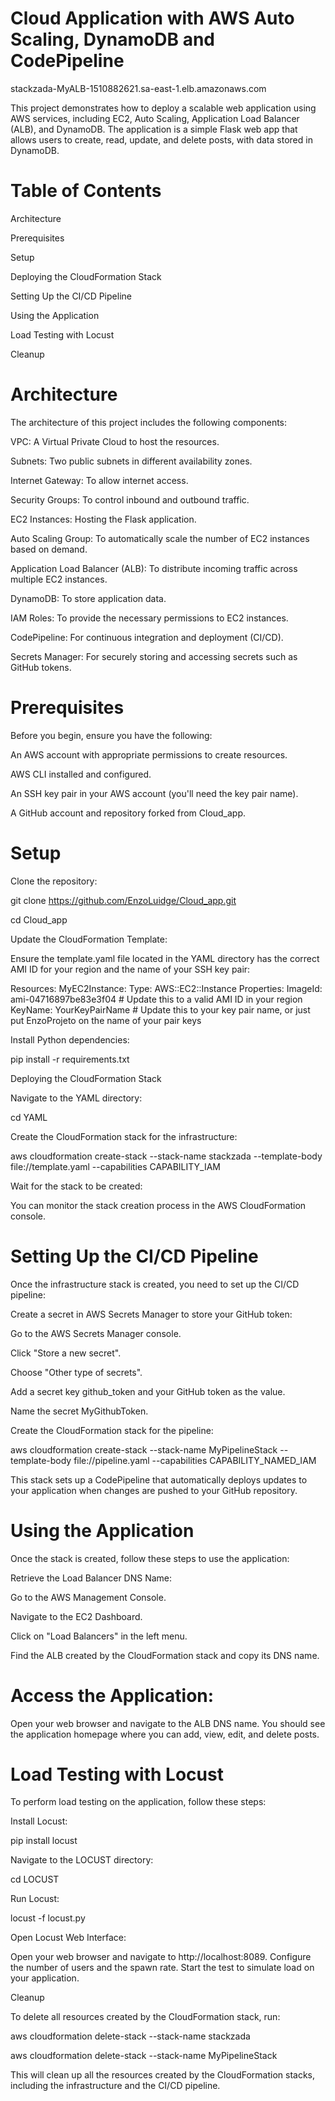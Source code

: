 # Cloud Application with AWS Auto Scaling, DynamoDB and CodePipeline

stackzada-MyALB-1510882621.sa-east-1.elb.amazonaws.com

This project demonstrates how to deploy a scalable web application using AWS services, including EC2, Auto Scaling, Application Load Balancer (ALB), and DynamoDB. The application is a simple Flask web app that allows users to create, read, update, and delete posts, with data stored in DynamoDB.

# Table of Contents

Architecture

Prerequisites

Setup

Deploying the CloudFormation Stack

Setting Up the CI/CD Pipeline

Using the Application

Load Testing with Locust

Cleanup

# Architecture

The architecture of this project includes the following components:

VPC: A Virtual Private Cloud to host the resources.

Subnets: Two public subnets in different availability zones.

Internet Gateway: To allow internet access.

Security Groups: To control inbound and outbound traffic.

EC2 Instances: Hosting the Flask application.

Auto Scaling Group: To automatically scale the number of EC2 instances based on demand.

Application Load Balancer (ALB): To distribute incoming traffic across multiple EC2 instances.

DynamoDB: To store application data.

IAM Roles: To provide the necessary permissions to EC2 instances.

CodePipeline: For continuous integration and deployment (CI/CD).

Secrets Manager: For securely storing and accessing secrets such as GitHub tokens.

# Prerequisites

Before you begin, ensure you have the following:

An AWS account with appropriate permissions to create resources.

AWS CLI installed and configured.

An SSH key pair in your AWS account (you'll need the key pair name).

A GitHub account and repository forked from Cloud_app.

# Setup
Clone the repository:

git clone https://github.com/EnzoLuidge/Cloud_app.git

cd Cloud_app

Update the CloudFormation Template:

Ensure the template.yaml file located in the YAML directory has the correct AMI ID for your region and the name of your SSH key pair:

Resources:
  MyEC2Instance:
    Type: AWS::EC2::Instance
    Properties:
      ImageId: ami-04716897be83e3f04 # Update this to a valid AMI ID in your region
      KeyName: YourKeyPairName # Update this to your key pair name, or just put EnzoProjeto on the name of your pair keys
      
Install Python dependencies:

pip install -r requirements.txt

Deploying the CloudFormation Stack

Navigate to the YAML directory:

cd YAML

Create the CloudFormation stack for the infrastructure:

aws cloudformation create-stack --stack-name stackzada --template-body file://template.yaml --capabilities CAPABILITY_IAM

Wait for the stack to be created:

You can monitor the stack creation process in the AWS CloudFormation console.

# Setting Up the CI/CD Pipeline

Once the infrastructure stack is created, you need to set up the CI/CD pipeline:

Create a secret in AWS Secrets Manager to store your GitHub token:

Go to the AWS Secrets Manager console.

Click "Store a new secret".

Choose "Other type of secrets".

Add a secret key github_token and your GitHub token as the value.

Name the secret MyGithubToken.

Create the CloudFormation stack for the pipeline:

aws cloudformation create-stack --stack-name MyPipelineStack --template-body file://pipeline.yaml --capabilities CAPABILITY_NAMED_IAM

This stack sets up a CodePipeline that automatically deploys updates to your application when changes are pushed to your GitHub repository.

# Using the Application

Once the stack is created, follow these steps to use the application:

Retrieve the Load Balancer DNS Name:

Go to the AWS Management Console.

Navigate to the EC2 Dashboard.

Click on "Load Balancers" in the left menu.

Find the ALB created by the CloudFormation stack and copy its DNS name.

# Access the Application:

Open your web browser and navigate to the ALB DNS name. You should see the application homepage where you can add, view, edit, and delete posts.

# Load Testing with Locust
To perform load testing on the application, follow these steps:

Install Locust:

pip install locust

Navigate to the LOCUST directory:

cd LOCUST

Run Locust:

locust -f locust.py

Open Locust Web Interface:

Open your web browser and navigate to http://localhost:8089. Configure the number of users and the spawn rate. Start the test to simulate load on your application.

Cleanup

To delete all resources created by the CloudFormation stack, run:

aws cloudformation delete-stack --stack-name stackzada

aws cloudformation delete-stack --stack-name MyPipelineStack

This will clean up all the resources created by the CloudFormation stacks, including the infrastructure and the CI/CD pipeline.
